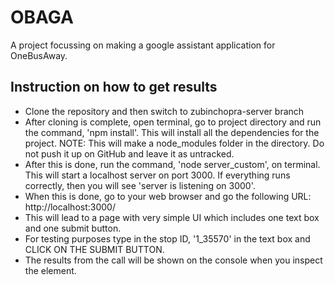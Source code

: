 # OBAGA
A project focussing on making a google assistant application for OneBusAway.

## Instruction on how to get results
* Clone the repository and then switch to zubinchopra-server branch
* After cloning is complete, open terminal, go to project directory and run the command, 'npm install'. This will install all the dependencies for the project. NOTE: This will make a node_modules folder in the directory. Do not push it up on GitHub and leave it as untracked.
* After this is done, run the command, 'node server_custom', on terminal. This will start a localhost server on port 3000. If everything runs correctly, then you will see 'server is listening on 3000'.
* When this is done, go to your web browser and go the following URL: http://localhost:3000/
* This will lead to a page with very simple UI which includes one text box and one submit button.
* For testing purposes type in the stop ID, '1_35570' in the text box and CLICK ON THE SUBMIT BUTTON.
* The results from the call will be shown on the console when you inspect the element.
